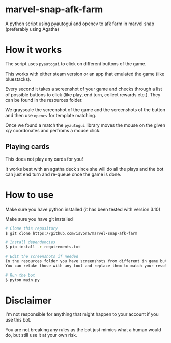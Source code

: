 # marvel-snap-afk-farm

A python script using pyautogui and opencv to afk farm in marvel snap (preferably using Agatha)

# How it works

The script uses `pyautogui` to click on different buttons of the game.

This works with either steam version or an app that emulated the game (like bluestacks).

Every second it takes a screenshot of your game and checks through a list of possible buttons to click (like play, end turn, collect rewards etc.). They can be found in the resources folder.

We grayscale the screenshot of the game and the screenshots of the button and then use `opencv` for template matching. 

Once we found a match the `pyautogui` library moves the mouse on the given x/y coordonates and perfroms a mouse click.

## Playing cards

This does not play any cards for you! 

It works best with an agatha deck since she will do all the plays and the bot can just end turn and re-queue once the game is done.

# How to use

Make sure you have python installed (it has been tested with version 3.10)

Make sure you have git installed

```bash
# Clone this repository
$ git clone https://github.com/isvora/marvel-snap-afk-farm

# Install dependencies
$ pip install -r requirements.txt

# Edit the screenshots if needed
In the resources folder you have screenshots from different in game buttons (play, end turn etc.)
You can retake those with any tool and replace them to match your resolution.

# Run the bot
$ pyton main.py
```

# Disclaimer

I'm not responsible for anything that might happen to your account if you use this bot. 

You are not breaking any rules as the bot just mimics what a human would do, but still use it at your own risk.
